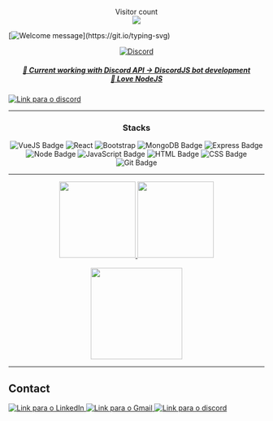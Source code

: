 <p align="center"> 
  Visitor count<br>
  <img src="https://profile-counter.glitch.me/insolitum/count.svg" />
</p>
<!-- Took from https://github.com/insolitum/insolitum -->
	
[![Welcome message](https://readme-typing-svg.herokuapp.com?color=e6dc2e&lines=Hi,+i'm+João+a+Fullstack+developer.)](https://git.io/typing-svg)
	
<div align="center" width="fit-content">
<a href="https://discord.com/users/429771320964939787">
<img src="https://lanyard.cnrad.dev/api/429771320964939787" alt="Discord"/>
</div>

<h5 align="center" width="fit-content">
🎯 Current working with Discord API -> DiscordJS bot development<br>
🤍 Love NodeJS 
</h5>
	
<a href="https://discord.com/users/429771320964939787" target="_blank">
<img alt="Link para o discord" src="https://img.shields.io/badge/Discord-5865f2?style=for-the-badge&logo=discord&logoColor=white"/>
</a>
	
</div>

---

 <div style="display: inline_block" align="center">
  <p style="text-align: center;">
  
### Stacks

![VueJS Badge](https://img.shields.io/badge/Vue.js-35495e?style=for-the-badge&logo=vue.js&logoColor=42b883)
![React](https://img.shields.io/badge/react-%2320232a.svg?style=for-the-badge&logo=react&logoColor=%2361DAFB)
![Bootstrap](https://img.shields.io/badge/Bootstrap-%2320232a.svg?style=for-the-badge&logo=bootstrap&logoColor=%424242)
![MongoDB Badge](https://img.shields.io/badge/MongoDB-0?style=for-the-badge&logo=MongoDB&logoColor=white)
![Express Badge](https://img.shields.io/badge/-Express.js-green?style=for-the-badge&logo=Express&logoColor=black)
![Node Badge](https://img.shields.io/badge/-Node.js-339933?style=for-the-badge&logo=node.js&logoColor=white)
![JavaScript Badge](https://img.shields.io/badge/-JavaScript-FCC624?style=for-the-badge&logo=JavaScript&logoColor=323330)
![HTML Badge](https://img.shields.io/badge/-HTML-E34F26?style=for-the-badge&logo=html5&logoColor=white)
![CSS Badge](https://img.shields.io/badge/-CSS-1572B6?style=for-the-badge&logo=css3&logoColor=white)
![Git Badge](https://img.shields.io/badge/-Git-F05032?style=for-the-badge&logo=git&logoColor=white)

  </p>
</div>

---

<div align="center">
  <a href="https://github.com/JVRL18">
  <img height="150em" src="https://github-readme-stats.vercel.app/api?username=JVRL18&show_icons=true&theme=dark&include_all_commits=true&count_private=true"/>
  <img height="150em" src="https://github-readme-stats.vercel.app/api/top-langs/?username=JVRL18&layout=compact&langs_count=7&theme=dark"/>
 </a>
</div>

<br>
	
<div align="center">
<img height="180em" src="https://github-readme-stats.vercel.app/api/wakatime?username=JVRL18&layout=compact&langs_count=8"/>
</div>

---


## Contact

 <div align="left">
  <a href="https://www.linkedin.com/in/joao-vitor-ribeiro-de-lima/" target="_blank">
    <img alt="Link para o LinkedIn" src="https://img.shields.io/badge/LinkedIn-0077B5?style=for-the-badge&logo=linkedin&logoColor=white"/>
  </a>
  <a href="mailto:joaovitor_rlima@hotmail.com" target="_blank">
    <img alt="Link para o Gmail" src="https://img.shields.io/badge/Gmail-D14836?style=for-the-badge&logo=gmail&logoColor=white"/>
  </a>
  <a href="https://discord.com/users/429771320964939787" target="_blank">
    <img alt="Link para o discord" src="https://img.shields.io/badge/Discord-5865f2?style=for-the-badge&logo=discord&logoColor=white"/>
  </a>

 </div>

